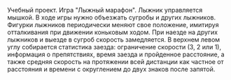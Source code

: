 Учебный проект.
Игра "Лыжный марафон".
Лыжник управляется мышкой. В ходе игры нужно объезжать сугробы и других лыжников.
Фигурки лыжников периодически меняют свое положение, имитируя отталкивания при движении коньковым ходом.
При наезде на других лыжников и выезде в сугроб скорость замедляется.
В верхнем левом углу собирается статистика заезда: ограничение скорости (3, 2 или 1), информация о препятствиях, время заезда и пройденное расстояние, а также средняя скорость на протяжении всей дистанции как частное от расстояния и времени с округлением до двух знаков после запятой.
